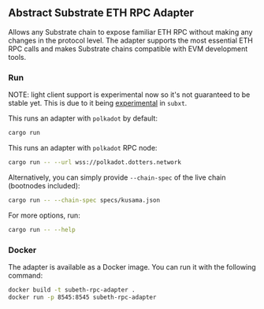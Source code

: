 ## Abstract Substrate ETH RPC Adapter

Allows any Substrate chain to expose familiar ETH RPC without making any changes in the protocol level. The adapter supports the most essential ETH RPC calls and makes Substrate chains compatible with EVM development tools.

### Run

NOTE: light client support is experimental now so it's not guaranteed to be stable yet. This is due to it being [experimental](https://github.com/paritytech/subxt/blob/master/subxt/Cargo.toml#L71) in `subxt`.

This runs an adapter with `polkadot` by default:

```sh
cargo run
```

This runs an adapter with `polkadot` RPC node:

```sh
cargo run -- --url wss://polkadot.dotters.network
```

Alternatively, you can simply provide `--chain-spec` of the live chain (bootnodes included):

```sh
cargo run -- --chain-spec specs/kusama.json
```

For more options, run:

```sh
cargo run -- --help
```

### Docker

The adapter is available as a Docker image. You can run it with the following command:

```bash
docker build -t subeth-rpc-adapter .
docker run -p 8545:8545 subeth-rpc-adapter
```

